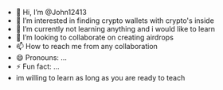 - 👋 Hi, I’m @John12413
- 👀 I’m interested in finding crypto wallets with crypto's inside 
- 🌱 I’m currently not learning anything and i would like to learn 
- 💞️ I’m looking to collaborate on creating airdrops 
- 📫 How to reach me from any collaboration
- 😄 Pronouns: ...
- ⚡ Fun fact: ...
- im willing to learn as long as you are ready to teach 
<!---
John12413/John12413 is a ✨ special ✨ repository because its `README.md` (this file) appears on your GitHub profile.
You can click the Preview link to take a look at your changes.
--->
